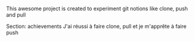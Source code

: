 This awesome project is created to experiment git notions like clone, push and pull

Section: achievements
J'ai réussi à faire clone, pull et je m'apprête à faire push

